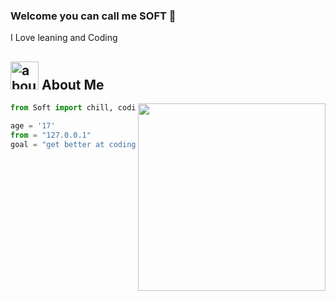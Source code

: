 ### Welcome you can call me SOFT 👋

I Love leaning and Coding

## <img width="45" alt="about" src="https://raw.github.com/elizarov/elizarov/master/about.png"> About Me

<img align="right" width="300" src="https://media1.giphy.com/media/cXyZz0QUrWEak/giphy.gif?cid=790b761103096f7d8fce4a01e7065771c13853c18a9257ba&rid=giphy.gif&ct=s" />

```python
from Soft import chill, coding

age = '17'
from = "127.0.0.1"
goal = "get better at coding"
```

